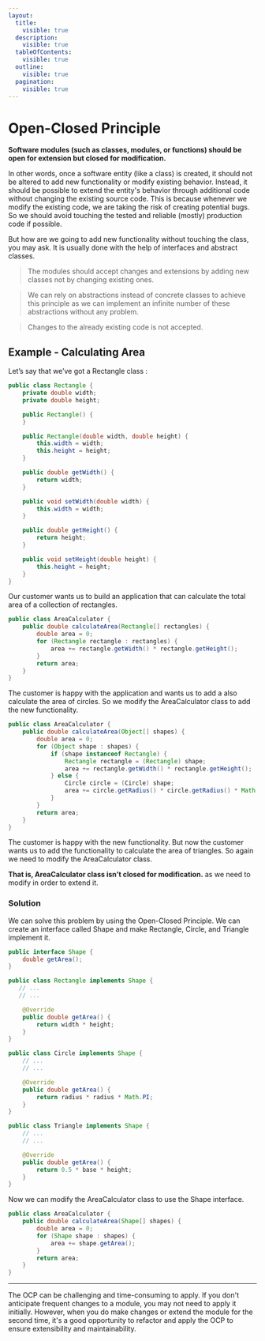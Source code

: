 ```yaml
---
layout:
  title:
    visible: true
  description:
    visible: true
  tableOfContents:
    visible: true
  outline:
    visible: true
  pagination:
    visible: true
---
```


# Open-Closed Principle

**Software modules (such as classes, modules, or functions) should be open for extension but closed for modification.**

In other words, once a software entity (like a class) is created, it should not be altered to add new functionality or modify existing behavior. Instead, it should be possible to extend the entity's behavior through additional code without changing the existing source code. This is because whenever we modify the existing code, we are taking the risk of creating potential bugs. So we should avoid touching the tested and reliable (mostly) production code if possible.

But how are we going to add new functionality without touching the class, you may ask. It is usually done with the help of interfaces and abstract classes.

> The modules should accept changes and extensions by adding new classes not by changing existing ones.

> We can rely on abstractions instead of concrete classes to achieve this principle as we can implement an infinite number of these abstractions without any problem.

> Changes to the already existing code is not accepted.

## Example - Calculating Area

Let’s say that we’ve got a Rectangle class :

```java
public class Rectangle {
    private double width;
    private double height;

    public Rectangle() {
    }

    public Rectangle(double width, double height) {
        this.width = width;
        this.height = height;
    }

    public double getWidth() {
        return width;
    }

    public void setWidth(double width) {
        this.width = width;
    }

    public double getHeight() {
        return height;
    }

    public void setHeight(double height) {
        this.height = height;
    }
}
```

Our customer wants us to build an application that can calculate the total area of a collection of rectangles.

```java
public class AreaCalculator {
    public double calculateArea(Rectangle[] rectangles) {
        double area = 0;
        for (Rectangle rectangle : rectangles) {
            area += rectangle.getWidth() * rectangle.getHeight();
        }
        return area;
    }
}
```

The customer is happy with the application and wants us to add a also calculate the area of circles. So we modify the AreaCalculator class to add the new functionality.

```java
public class AreaCalculator {
    public double calculateArea(Object[] shapes) {
        double area = 0;
        for (Object shape : shapes) {
            if (shape instanceof Rectangle) {
                Rectangle rectangle = (Rectangle) shape;
                area += rectangle.getWidth() * rectangle.getHeight();
            } else {
                Circle circle = (Circle) shape;
                area += circle.getRadius() * circle.getRadius() * Math.PI;
            }
        }
        return area;
    }
}
```

The customer is happy with the new functionality. But now the customer wants us to add the functionality to calculate the area of triangles. So again we need to modify the AreaCalculator class.

**That is, AreaCalculator class isn't closed for modification.** as we need to modify in order to extend it.

### Solution

We can solve this problem by using the Open-Closed Principle. We can create an interface called Shape and make Rectangle, Circle, and Triangle implement it.

```java
public interface Shape {
    double getArea();
}
```

```java
public class Rectangle implements Shape {
   // ...
   // ...

    @Override
    public double getArea() {
        return width * height;
    }
}
```

```java
public class Circle implements Shape {
    // ...
    // ...

    @Override
    public double getArea() {
        return radius * radius * Math.PI;
    }
}
```

```java
public class Triangle implements Shape {
    // ...
    // ...

    @Override
    public double getArea() {
        return 0.5 * base * height;
    }
}
```

Now we can modify the AreaCalculator class to use the Shape interface.

```java
public class AreaCalculator {
    public double calculateArea(Shape[] shapes) {
        double area = 0;
        for (Shape shape : shapes) {
            area += shape.getArea();
        }
        return area;
    }
}
```

***

The OCP can be challenging and time-consuming to apply. If you don't anticipate frequent changes to a module, you may not need to apply it initially. However, when you do make changes or extend the module for the second time, it's a good opportunity to refactor and apply the OCP to ensure extensibility and maintainability.
